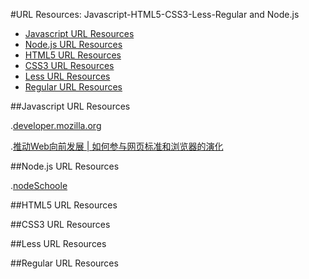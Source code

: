 #URL Resources: Javascript-HTML5-CSS3-Less-Regular and Node.js 

- [Javascript URL Resources](#javascript-url-resources)
- [Node.js URL Resources](#node.js-url-resources)
- [HTML5 URL Resources](#html5-url-resources)
- [CSS3 URL Resources](#css3-url-resources)
- [Less URL Resources](#less-url-resources)
- [Regular URL Resources](#regular-url-resources)

##Javascript URL Resources

  .[developer.mozilla.org](https://developer.mozilla.org/zh-CN/docs/Web/JavaScript/Guide)

  .[推动Web向前发展 | 如何参与网页标准和浏览器的演化](http://movethewebforward.org/cn/)


##Node.js URL Resources

.[nodeSchoole](http://nodeschool.io/zh-cn/)



##HTML5 URL Resources



##CSS3 URL Resources



##Less URL Resources



##Regular URL Resources
